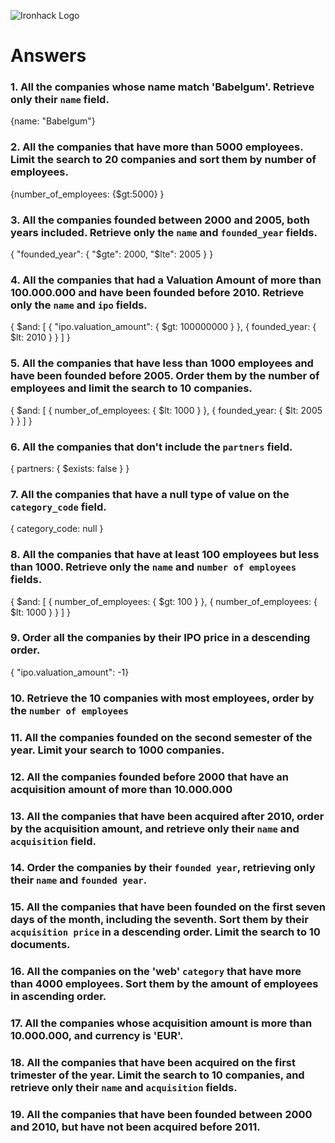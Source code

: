 ![Ironhack Logo](https://i.imgur.com/1QgrNNw.png)

# Answers

### 1. All the companies whose name match 'Babelgum'. Retrieve only their `name` field.

{name: "Babelgum"}

### 2. All the companies that have more than 5000 employees. Limit the search to 20 companies and sort them by **number of employees**.

{number_of_employees: {$gt:5000} }

### 3. All the companies founded between 2000 and 2005, both years included. Retrieve only the `name` and `founded_year` fields.


{ "founded_year": { "$gte": 2000, "$lte": 2005 } }


### 4. All the companies that had a Valuation Amount of more than 100.000.000 and have been founded before 2010. Retrieve only the `name` and `ipo` fields.

{
  $and: [
    { "ipo.valuation_amount": { $gt: 100000000 } },
    { founded_year: { $lt: 2010 } }
  ]
}


### 5. All the companies that have less than 1000 employees and have been founded before 2005. Order them by the number of employees and limit the search to 10 companies.

{
  $and: [
    { number_of_employees: { $lt: 1000 } },
    { founded_year: { $lt: 2005 } }
  ]
}


### 6. All the companies that don't include the `partners` field.

{ 
    partners: { $exists: false }
}

### 7. All the companies that have a null type of value on the `category_code` field.

{ 
    category_code: null 
}

### 8. All the companies that have at least 100 employees but less than 1000. Retrieve only the `name` and `number of employees` fields.

{
  $and: [
    { number_of_employees: { $gt: 100 } },
    { number_of_employees: { $lt: 1000 } }
  ]
}

### 9. Order all the companies by their IPO price in a descending order.

{ "ipo.valuation_amount": -1} 

### 10. Retrieve the 10 companies with most employees, order by the `number of employees`

<!-- Your Code Goes Here -->

### 11. All the companies founded on the second semester of the year. Limit your search to 1000 companies.

<!-- Your Code Goes Here -->

### 12. All the companies founded before 2000 that have an acquisition amount of more than 10.000.000

<!-- Your Code Goes Here -->

### 13. All the companies that have been acquired after 2010, order by the acquisition amount, and retrieve only their `name` and `acquisition` field.

<!-- Your Code Goes Here -->

### 14. Order the companies by their `founded year`, retrieving only their `name` and `founded year`.

<!-- Your Code Goes Here -->

### 15. All the companies that have been founded on the first seven days of the month, including the seventh. Sort them by their `acquisition price` in a descending order. Limit the search to 10 documents.

<!-- Your Code Goes Here -->

### 16. All the companies on the 'web' `category` that have more than 4000 employees. Sort them by the amount of employees in ascending order.

<!-- Your Code Goes Here -->

### 17. All the companies whose acquisition amount is more than 10.000.000, and currency is 'EUR'.

<!-- Your Code Goes Here -->

### 18. All the companies that have been acquired on the first trimester of the year. Limit the search to 10 companies, and retrieve only their `name` and `acquisition` fields.

<!-- Your Code Goes Here -->

### 19. All the companies that have been founded between 2000 and 2010, but have not been acquired before 2011.

<!-- Your Code Goes Here -->
